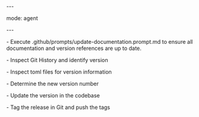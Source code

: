 \---

mode: agent

\---

\- Execute .github/prompts/update-documentation.prompt.md to ensure all documentation and version references are up to date.

\- Inspect Git History and identify version

\- Inspect toml files for version information

\- Determine the new version number

\- Update the version in the codebase

\- Tag the release in Git and push the tags
